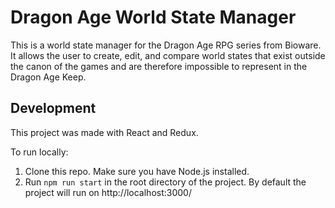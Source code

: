 # Dragon Age World State Manager
This is a world state manager for the Dragon Age RPG series from Bioware. It allows the user to create, edit, and compare world states that exist outside the canon of the games and are therefore impossible to represent in the Dragon Age Keep.

## Development
This project was made with React and Redux.

To run locally:
1. Clone this repo. Make sure you have Node.js installed.
1. Run `npm run start` in the root directory of the project. By default the project will run on http://localhost:3000/
